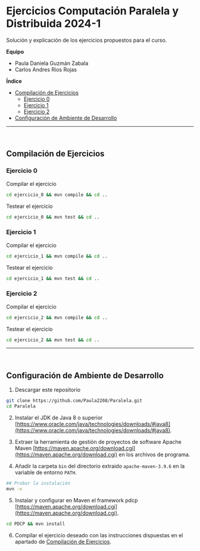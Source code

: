 # Ejercicios Computación Paralela y Distribuida 2024-1

Solución y explicación de los ejercicios propuestos para el curso.

**Equipo**
* Paula Daniela Guzmán Zabala
* Carlos Andres Rios Rojas

**Índice**
* [Compilación de Ejercicios](#id1)
    * [Ejercicio 0](#id1.0)
    * [Ejercicio 1](#id1.1)
    * [Ejercicio 2](#id1.2)
* [Configuración de Ambiente de Desarrollo](#id2)

---
</br>

<a id="id1"></a>

## Compilación de Ejercicios

<a id="id1.0"></a>

### Ejercicio 0

Compilar el ejercicio

```bash
cd ejercicio_0 && mvn compile && cd ..
```

Testear el ejercicio

```bash
cd ejercicio_0 && mvn test && cd ..
```

<a id="id1.1"></a>

### Ejercicio 1

Compilar el ejercicio

```bash
cd ejercicio_1 && mvn compile && cd ..
```

Testear el ejercicio

```bash
cd ejercicio_1 && mvn test && cd ..
```

<a id="id1.2"></a>

### Ejercicio 2

Compilar el ejercicio

```bash
cd ejercicio_2 && mvn compile && cd ..
```

Testear el ejercicio

```bash
cd ejercicio_2 && mvn test && cd ..
```

---
</br>

<a id="id2"></a>

## Configuración de Ambiente de Desarrollo

1. Descargar este repositorio

```bash
git clone https://github.com/Paula2208/Paralela.git
cd Paralela
```

2. Instalar el JDK de Java 8 o superior [https://www.oracle.com/java/technologies/downloads/#java8](https://www.oracle.com/java/technologies/downloads/#java8).

3. Extraer la herramienta de gestión de proyectos de software Apache Maven [https://maven.apache.org/download.cgi](https://maven.apache.org/download.cgi) en los archivos de programa.

4. Añadir la carpeta `bin` del directorio extraido `apache-maven-3.9.6` en la variable de entorno `PATH`.

```bash
## Probar la instalación
mvn -v
```

5. Instalar y configurar en Maven el framework pdcp [https://maven.apache.org/download.cgi](https://maven.apache.org/download.cgi).

```bash
cd PDCP && mvn install
```

6. Compilar el ejercicio deseado con las instrucciones dispuestas en el apartado de [Compilación de Ejercicios](#id1). 